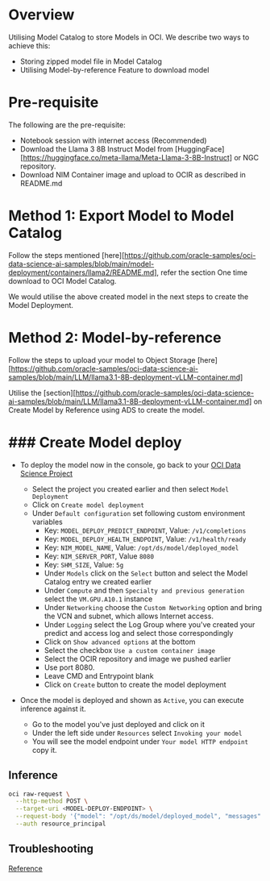# Overview

Utilising Model Catalog to store Models in OCI. We describe two ways to achieve this: 

* Storing zipped model file in Model Catalog
* Utilising Model-by-reference Feature to download model

# Pre-requisite

The following are the pre-requisite:
* Notebook session with internet access (Recommended)
* Download the Llama 3 8B Instruct Model from [HuggingFace][https://huggingface.co/meta-llama/Meta-Llama-3-8B-Instruct] or NGC repository.
* Download NIM Container image and upload to OCIR as described in README.md

# Method 1: Export Model to Model Catalog

Follow the steps mentioned [here][https://github.com/oracle-samples/oci-data-science-ai-samples/blob/main/model-deployment/containers/llama2/README.md], refer the section One time download to OCI Model Catalog. 

We would utilise the above created model in the next steps to create the Model Deployment. 

# Method 2: Model-by-reference

Follow the steps to upload your model to Object Storage [here][https://github.com/oracle-samples/oci-data-science-ai-samples/blob/main/LLM/llama3.1-8B-deployment-vLLM-container.md]

Utilise the [section][https://github.com/oracle-samples/oci-data-science-ai-samples/blob/main/LLM/llama3.1-8B-deployment-vLLM-container.md] on Create Model by Reference using ADS to create the model.

# ### Create Model deploy

* To deploy the model now in the console, go back to your [OCI Data Science Project](https://cloud.oracle.com/data-science/project)
    * Select the project you created earlier and then select `Model Deployment`
    * Click on `Create model deployment`
    * Under `Default configuration` set following custom environment variables
        * Key: `MODEL_DEPLOY_PREDICT_ENDPOINT`, Value: `/v1/completions`
        * Key: `MODEL_DEPLOY_HEALTH_ENDPOINT`, Value: `/v1/health/ready`
        * Key: `NIM_MODEL_NAME`, Value: `/opt/ds/model/deployed_model`
        * Key: `NIM_SERVER_PORT`, Value `8080`
        * Key: `SHM_SIZE`, Value: `5g`
        * Under `Models` click on the `Select` button and select the Model Catalog entry we created earlier
        * Under `Compute` and then `Specialty and previous generation` select the `VM.GPU.A10.1` instance
        * Under `Networking` choose the `Custom Networking` option and bring the VCN and subnet, which allows Internet access.
        * Under `Logging` select the Log Group where you've created your predict and access log and select those correspondingly
        * Click on `Show advanced options` at the bottom
        * Select the checkbox `Use a custom container image`
        * Select the OCIR repository and image we pushed earlier
        * Use port 8080.
        * Leave CMD and Entrypoint blank
        * Click on `Create` button to create the model deployment

* Once the model is deployed and shown as `Active`, you can execute inference against it.
    * Go to the model you've just deployed and click on it
    * Under the left side under `Resources` select `Invoking your model`
    * You will see the model endpoint under `Your model HTTP endpoint` copy it.

## Inference

  ```bash
  oci raw-request \
    --http-method POST \
    --target-uri <MODEL-DEPLOY-ENDPOINT> \
    --request-body '{"model": "/opt/ds/model/deployed_model", "messages": [ { "role":"user", "content":"Hello! How are you?" }, { "role":"assistant", "content":"Hi! I am quite well, how can I help you today?" }, { "role":"user", "content":"Can you write me a song?" } ], "top_p": 1, "n": 1, "max_tokens": 200, "stream": false, "frequency_penalty": 1.0, "stop": ["hello"] }' \
    --auth resource_principal
  ```

## Troubleshooting

[Reference](https://github.com/oracle-samples/oci-data-science-ai-samples/tree/main/model-deployment/containers/llama2#troubleshooting)

